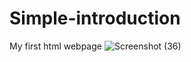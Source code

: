# Simple-introduction
My first html webpage
![Screenshot (36)](https://github.com/user-attachments/assets/84bc76a7-d2ca-4186-be5d-bfec99f3bd06)
